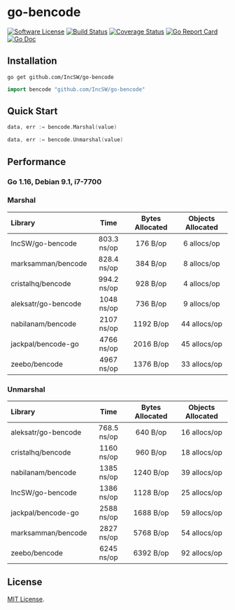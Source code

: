 # go-bencode
[![Software License](https://img.shields.io/badge/license-MIT-brightgreen.svg?style=flat-square)](LICENSE)
[![Build Status](https://img.shields.io/travis/IncSW/go-bencode.svg?style=flat-square)](https://travis-ci.org/IncSW/go-bencode)
[![Coverage Status](https://img.shields.io/coveralls/IncSW/go-bencode/master.svg?style=flat-square)](https://coveralls.io/github/IncSW/go-bencode)
[![Go Report Card](https://goreportcard.com/badge/github.com/IncSW/go-bencode?style=flat-square)](https://goreportcard.com/report/github.com/IncSW/go-bencode)
[![Go Doc](https://img.shields.io/badge/godoc-reference-blue.svg?style=flat-square)](http://godoc.org/github.com/IncSW/go-bencode)

## Installation

`go get github.com/IncSW/go-bencode`

```go
import bencode "github.com/IncSW/go-bencode"
```

## Quick Start

```go
data, err := bencode.Marshal(value)
```

```go
data, err := bencode.Unmarshal(value)
```

## Performance

### Go 1.16, Debian 9.1, i7-7700

### Marshal

| Library             |    Time     | Bytes Allocated | Objects Allocated |
| :------------------ | :---------: | :-------------: | :---------------: |
| IncSW/go-bencode    | 803.3 ns/op |    176 B/op     |    6 allocs/op    |
| marksamman/bencode  | 828.4 ns/op |    384 B/op     |    8 allocs/op    |
| cristalhq/bencode   | 994.2 ns/op |    928 B/op     |    4 allocs/op    |
| aleksatr/go-bencode | 1048 ns/op  |    736 B/op     |    9 allocs/op    |
| nabilanam/bencode   | 2107 ns/op  |    1192 B/op    |   44 allocs/op    |
| jackpal/bencode-go  | 4766 ns/op  |    2016 B/op    |   45 allocs/op    |
| zeebo/bencode       | 4967 ns/op  |    1376 B/op    |   33 allocs/op    |

### Unmarshal

| Library             |    Time     | Bytes Allocated | Objects Allocated |
| :------------------ | :---------: | :-------------: | :---------------: |
| aleksatr/go-bencode | 768.5 ns/op |    640 B/op     |   16 allocs/op    |
| cristalhq/bencode   | 1160 ns/op  |    960 B/op     |   18 allocs/op    |
| nabilanam/bencode   | 1385 ns/op  |    1240 B/op    |   39 allocs/op    |
| IncSW/go-bencode    | 1386 ns/op  |    1128 B/op    |   25 allocs/op    |
| jackpal/bencode-go  | 2588 ns/op  |    1688 B/op    |   59 allocs/op    |
| marksamman/bencode  | 2827 ns/op  |    5768 B/op    |   54 allocs/op    |
| zeebo/bencode       | 6245 ns/op  |    6392 B/op    |   92 allocs/op    |

## License

[MIT License](LICENSE).
